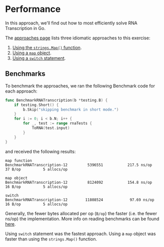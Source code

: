 # Performance

In this approach, we'll find out how to most efficiently solve RNA Transcription in Go.

The [approaches page][approaches] lists three idiomatic approaches to this exercise:

1. [Using the `strings.Map()` function][approach-strings-map].
2. [Using a `map` object][approach-map-object].
3. [Using a `switch` statement][approach-switch-statement].

## Benchmarks

To benchmark the approaches, we ran the following Benchmark code for each approach:

```go
func BenchmarkRNATranscription(b *testing.B) {
	if testing.Short() {
		b.Skip("skipping benchmark in short mode.")
	}
	for i := 0; i < b.N; i++ {
		for _, test := range rnaTests {
			ToRNA(test.input)
		}
	}
}
```

and received the following results:

```
map function
BenchmarkRNATranscription-12    	 5396551	       217.5 ns/op	      37 B/op	       5 allocs/op

map object
BenchmarkRNATranscription-12    	 8124092	       154.8 ns/op	      16 B/op	       5 allocs/op

switch
BenchmarkRNATranscription-12    	11808524	        97.69 ns/op	      16 B/op	       5 allocs/op
```

Generally, the fewer bytes allocated per op (`B/op`) the faster (i.e. the fewer ns/op) the implementation.
More info on reading benchmarks can be found [here][benchmark].

Using `switch` statement was the fastest approach.
Using a `map` object was faster than using the `strings.Map()` function.

[approaches]: https://exercism.org/tracks/go/exercises/rna-transcription/approaches
[approach-strings-map]: https://exercism.org/tracks/go/exercises/rna-transcription/approaches/map-function
[approach-map-object]: https://exercism.org/tracks/go/exercises/rna-transcription/approaches/map-object
[approach-switch-statement]: https://exercism.org/tracks/go/exercises/rna-transcription/approaches/switch
[benchmark]: https://www.mikenewswanger.com/posts/2018/benchmarking-in-go/
